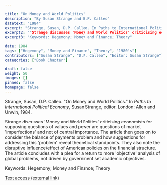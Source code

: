```yaml
---

title: "On Money and World Politics"
description: "By Susan Strange and D.P. Calleo"
datetext: "1984"
excerpt: "Strange, Susan, D.P. Calleo. In Paths to International Political Economy. Susan Strange, editor. London: Allen and Unwin, 1984."
excerpt2: ""Strange discusses 'Money and World Politics' criticising economists for supposing questions of values and power are questions of market 'imperfections' and not of central importance. The article then goes on to consider the balance of payments problem and how suggestions for addressing this 'problem' reveal theoretical standpoints. They also note the disruptive influence/effect of American policies on the financial structure. The article concludes with a plea for a return to more 'objective' analysis of global problems, not driven by government set academic objectives."
excerpt3: "Keywords: Hegemony; Money and Finance; Theory"

date: 1984
tags: ["Hegemony", "Money and Finance", "Theory", "1980's"]
contributors: ["Susan Strange", "D.P. Calleo", "Editor: Susan Strange"]
categories: ["Book Chapter"]

draft: false
weight: 50
images: []
pinned: false
homepage: false
---
```


Strange, Susan, D.P. Calleo. "On Money and World Politics." In *Paths to International Political Economy*, Susan Strange, editor. London: Allen and Unwin, 1984.

Strange discusses 'Money and World Politics' criticising economists for supposing questions of values and power are questions of market 'imperfections' and not of central importance. The article then goes on to consider the balance of payments problem and how suggestions for addressing this 'problem' reveal theoretical standpoints. They also note the disruptive influence/effect of American policies on the financial structure. The article concludes with a plea for a return to more 'objective' analysis of global problems, not driven by government set academic objectives.

Keywords: Hegemony; Money and Finance; Theory

[Text access (external link)](https://www.worldcat.org/title/611105010)
